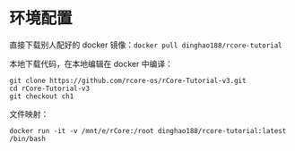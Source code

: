 # 环境配置

直接下载别人配好的 docker 镜像：`docker pull dinghao188/rcore-tutorial`

本地下载代码，在本地编辑在 docker 中编译：

    git clone https://github.com/rcore-os/rCore-Tutorial-v3.git
    cd rCore-Tutorial-v3
    git checkout ch1

文件映射：

    docker run -it -v /mnt/e/rCore:/root dinghao188/rcore-tutorial:latest /bin/bash

